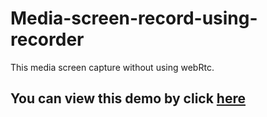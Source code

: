 # Media-screen-record-using-recorder
<p> This media screen capture without using webRtc. </p>
<h2>You can view this demo by click <a href="https://sagar32.github.io/media-screen-record-using-recorder/">here</a></h2>
